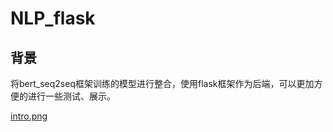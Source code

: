 # NLP_flask


## 背景
将bert_seq2seq框架训练的模型进行整合，使用flask框架作为后端，可以更加方便的进行一些测试、展示。

[intro.png]("./img/intro.png")